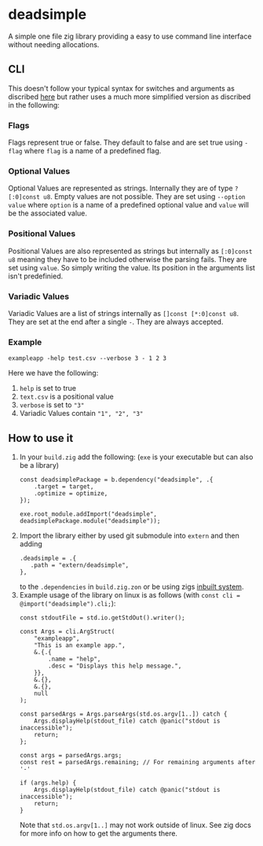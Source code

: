 # deadsimple
A simple one file zig library providing a easy to use command line interface without needing allocations.

## CLI
This doesn't follow your typical syntax for switches and arguments as discribed [here](https://pubs.opengroup.org/onlinepubs/9699919799/basedefs/V1_chap12.html) but rather uses a much more simplified version as discribed in the following:
### Flags
Flags represent true or false. They default to false and are set true using `-flag` where `flag` is a name of a predefined flag.
### Optional Values
Optional Values are represented as strings. Internally they are of type `?[:0]const u8`. Empty values are not possible. They are set using `--option value` where `option` is a name of a predefined optional value and `value` will be the associated value.
### Positional Values
Positional Values are also represented as strings but internally as `[:0]const u8` meaning they have to be included otherwise the parsing fails. They are set using `value`. So simply writing the value. Its position in the arguments list isn't predefinied.
### Variadic Values
Variadic Values are a list of strings internally as `[]const [*:0]const u8`. They are set at the end after a single `-`. They are always accepted.
### Example
```
exampleapp -help test.csv --verbose 3 - 1 2 3 
```
Here we have the following:
1. `help` is set to true
2. `text.csv` is a positional value
3. `verbose` is set to `"3"`
4. Variadic Values contain `"1", "2", "3"`

## How to use it
1. In your `build.zig` add the following: (`exe` is your executable but can also be a library)
    ```zig
    const deadsimplePackage = b.dependency("deadsimple", .{
        .target = target,
        .optimize = optimize,
    });
    
    exe.root_module.addImport("deadsimple", deadsimplePackage.module("deadsimple"));
    ```
2. Import the library either by used git submodule into `extern` and then adding 
    ```zig
    .deadsimple = .{
       .path = "extern/deadsimple",
    },
    ```
    to the `.dependencies` in `build.zig.zon` or be using zigs [inbuilt system](https://zig.news/edyu/zig-package-manager-wtf-is-zon-558e).
3. Example usage of the library on linux is as follows (with `const cli = @import("deadsimple").cli;`):
    ```zig
    const stdoutFile = std.io.getStdOut().writer();

    const Args = cli.ArgStruct(
        "exampleapp",
        "This is an example app.",
        &.{.{
            .name = "help",
            .desc = "Displays this help message.",
        }},
        &.{},
        &.{},
        null
    );

    const parsedArgs = Args.parseArgs(std.os.argv[1..]) catch {
        Args.displayHelp(stdout_file) catch @panic("stdout is inaccessible");
        return;
    };

    const args = parsedArgs.args;
    const rest = parsedArgs.remaining; // For remaining arguments after '-'

    if (args.help) {
        Args.displayHelp(stdout_file) catch @panic("stdout is inaccessible");
        return;
    }
    ```
    Note that `std.os.argv[1..]` may not work outside of linux. See zig docs for more info on how to get the arguments there.
